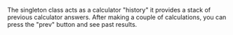 The singleton class acts as a calculator "history" it provides a stack of previous calculator answers. After making a couple of calculations, you can press the "prev" button and see past results.